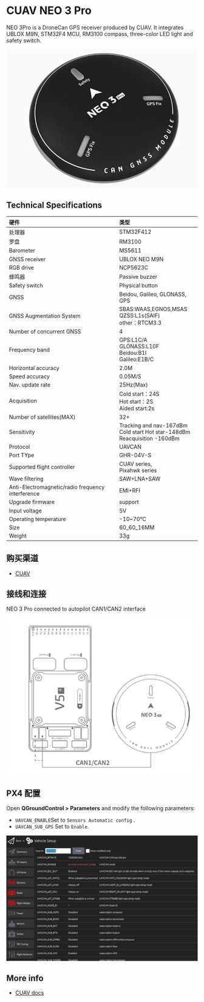 # CUAV NEO 3 Pro

<Badge type="tip" text="PX4 v1.13" />

NEO 3Pro is a DroneCan GPS receiver produced by CUAV.
It integrates UBLOX M9N, STM32F4 MCU, RM3100 compass, three-color LED light and safety switch.

![Hero image of Neo3 Pro GPS](../../assets/hardware/gps/cuav_gps_neo3/neo_3pro.jpg)

## Technical Specifications

| 硬件                                                | 类型                                                                                                                         |
| :------------------------------------------------ | :------------------------------------------------------------------------------------------------------------------------- |
| 处理器                                               | STM32F412                                                                                                                  |
| 罗盘                                                | RM3100                                                                                                                     |
| Barometer                                         | MS5611                                                                                                                     |
| GNSS receiver                                     | UBLOX NEO M9N                                                                                                              |
| RGB drive                                         | NCP5623C                                                                                                                   |
| 蜂鸣器                                               | Passive buzzer                                                                                                             |
| Safety switch                                     | Physical button                                                                                                            |
| GNSS                                              | Beidou, Galileo, GLONASS, GPS                                                                                              |
| GNSS Augmentation System                          | SBAS:WAAS,EGNOS,MSAS<br>QZSS:L1s(SAIF)<br>other：RTCM3.3 |
| Number of concurrent GNSS                         | 4                                                                                                                          |
| Frequency band                                    | GPS:L1C/A<br>GLONASS:L10F<br>Beidou:B1I<br>Galileo:E1B/C   |
| Horizontal accuracy                               | 2.0M                                                                                                       |
| Speed accuracy                                    | 0.05M/S                                                                                                    |
| Nav. update rate                  | 25Hz(Max)                                                                                               |
| Acquisition                                       | Cold start：24S<br>Hot start：2S<br>Aided start:2s                                                           |
| Number of satellites(MAX)      | 32+                                                                                                                        |
| Sensitivity                                       | Tracking and nav-167dBm<br>Cold start Hot star-148dBm<br>Reacquisition -160dBm                                             |
| Protocol                                          | UAVCAN                                                                                                                     |
| Port TYpe                                         | GHR-04V-S                                                                                                                  |
| Supported flight controller                       | CUAV series,<br>Pixahwk series                                                                                             |
| Wave filtering                                    | SAW+LNA+SAW                                                                                                                |
| Anti-Electromagnetic/radio frequency interference | EMI+RFI                                                                                                                    |
| Upgrade firmware                                  | support                                                                                                                    |
| Input voltage                                     | 5V                                                                                                                         |
| Operating temperature                             | -10~70℃                                                                                                    |
| Size                                              | 60_60_16MM                                                                                                                 |
| Weight                                            | 33g                                                                                                                        |

## 购买渠道

- [CUAV](https://cuav.en.alibaba.com/product/1600165544920-820872629/Free_shipping_CUAV_Neo_3_pro_drone_UAVCAN_GNSS_processor_STM32F412_autopilot_ublox_M9N_positioning_RM3100_compass_uav_gps_module.html?spm=a2700.shop_oth.74.2.636e28725EvVHb)

## 接线和连接

NEO 3 Pro connected to autopilot CAN1/CAN2 interface

![NEO 3 Pro connected to autopilot CAN1/CAN2 interface](../../assets/hardware/gps/cuav_gps_neo3/neo_3pro_connect.png)

## PX4 配置

Open **QGroundControl > Parameters** and modify the following parameters:

- `UAVCAN_ENABLE`Set to `Sensors Automatic config` .
- `UAVCAN_SUB_GPS` Set to `Enable`.

![QGC Full Parameter screen showing DroneCan (UAVCAN) parameters](../../assets/hardware/gps/cuav_gps_neo3/px4_can.jpg)

## More info

- [CUAV docs](https://doc.cuav.net/gps/neo-series-gnss/en/neo-3-pro.html)
